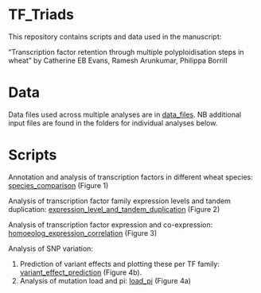 # TF_Triads

This repository contains scripts and data used in the manuscript:

“Transcription factor retention through multiple polyploidisation steps in wheat” by Catherine EB Evans, Ramesh Arunkumar, Philippa Borrill

# Data
Data files used across multiple analyses are in <a href="https://github.com/Borrill-Lab/TF_Triads/tree/main/data_files">data_files</a>. NB additional input files are found in the folders for individual analyses below. 

# Scripts
Annotation and analysis of transcription factors in different wheat species: <a href="https://github.com/Borrill-Lab/TF_Triads/tree/main/species_comparison">species_comparison</a>  (Figure 1)

Analysis of transcription factor family expression levels and tandem duplication: <a href="https://github.com/Borrill-Lab/TF_Triads/tree/main/expression_level_and_tandem_duplication">expression_level_and_tandem_duplication</a> (Figure 2)

Analysis of transcription factor expression and co-expression: <a href="https://github.com/Borrill-Lab/TF_Triads/tree/main/homoeolog_expression_correlation">homoeolog_expression_correlation</a> (Figure 3)

Analysis of SNP variation:
1)	Prediction of variant effects and plotting these per TF family: <a href="https://github.com/Borrill-Lab/TF_Triads/tree/main/variant_effect_prediction">variant_effect_prediction</a> (Figure 4b).
2)	Analysis of mutation load and pi: <a href="https://github.com/Borrill-Lab/TF_Triads/tree/main/load_pi">load_pi</a> (Figure 4a)
